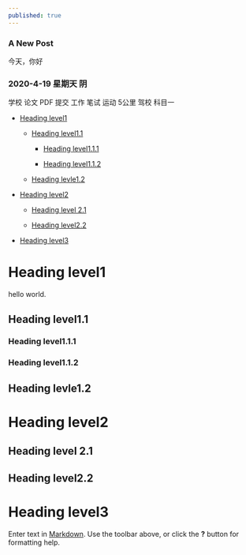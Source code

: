 ```yaml
---
published: true
---
```




### A New Post 
   今天，你好
###  2020-4-19 星期天 阴 
   学校 论文 PDF 提交 
   工作 笔试
   运动 5公里
   驾校 科目一
   
- [Heading level1](#head1)

	- [Heading level1.1](#head2)
    
		- [Heading level1.1.1](#head3)
        
		- [Heading level1.1.2](#head4)
        
	- [Heading levle1.2](#head5)
    
- [Heading level2](#head6)

	- [Heading level 2.1](#head7)
    
	- [Heading level2.2](#head8)
    
- [Heading level3](#head9)

# <span id="head1">Heading level1</span> #



hello world.



## <span id="head2">Heading level1.1</span>



### <span id="head3">Heading level1.1.1</span>



### <span id="head4">Heading level1.1.2</span>



## <span id="head5">Heading levle1.2</span>



# <span id="head6">Heading level2</span>



## <span id="head7">Heading level 2.1</span>



## <span id="head8">Heading level2.2</span>



# <span id="head9">Heading level3</span>



Enter text in [Markdown](http://daringfireball.net/projects/markdown/). Use the toolbar above, or click the **?** button for formatting help.
